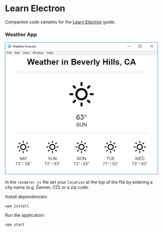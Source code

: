 # Learn Electron

Companion code samples for the [Learn Electron](https://www.learnelectron.com) guide.

### Weather App

![Weather App Screenshot](assets/images/preview.png "Weather App Screenshot")

In the `renderer.js` file set your `location` at the top of the file by entering a city name (e.g. Denver, CO) or a zip code.

Install dependencies:

```
npm install
```

Run the application:

```
npm start
```